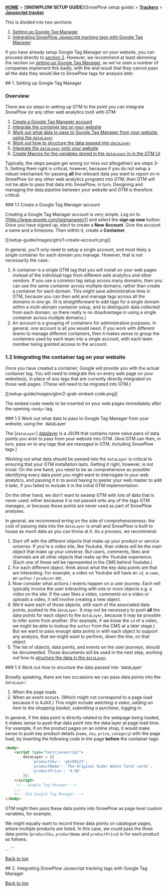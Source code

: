 <a name="top" />

[**HOME**](Home) > [**SNOWPLOW SETUP GUIDE**](SnowPlow setup guide) > [**Trackers**](choosing-a-tracker) > [**Javascript tracker**](Javascript-tracker-setup)

This is divided into two sections:

1. [Setting up Google Tag Manager](#setup-gtm)
2. [Integrating SnowPlow Javascript tracking tags with Google Tag Manager](#snowplow-setup)

If you have already setup Google Tag Manager on your website, you can proceed directly to [section 2](#snowplow-setup). However, we recommend at least skimming the section on [setting up Google Tag Manager](#setup-gtm), as we've seen a number of companies implement this badly, with the end result that they cannot pass all the data they would like to SnowPlow tags for analysis later.

<a name="setup-gtm" />
## 1. Setting up Google Tag Manager

### Overview

There are six steps to setting up GTM to the point you can integrate SnowPlow (or any other web analytics tool) with GTM:

1. [Create a Google Tag Manager account](#1.1)
2. [Integrate the container tag on your website](#1.2)
3. [Work out what data to pass to Google Tag Manager from your website, using the `dataLayer`](#1.3)
4. [Work out how to structure the data passed into `dataLayer`](#1.4)
5. [Integrate the `dataLayer` onto your website](#1.5)
6. [Create Macros for the variables stored in the `dataLayer` in in the GTM UI](#1.6)

Typically, the steps people get wrong (or miss out alltogether) are steps 3-5. Getting them right is critical, however, because if you do not setup a robust mechanism for passing **all** the relevant data you want to report on in SnowPlow (or any other web analytics program) into GTM, then GTM will not be able to pass that data into SnowPlow, in turn. Designing and managing the data pipeline between your website and GTM is therefore critical.

<a name="1.1" />
### 1.1 Create a Google Tag Manager account

Creating a Google Tag Manager account is very simple. Log on to [[http://www.google.com/tagmanager/]] and select the **sign up now** button. Once you have signed up, elect to create a **New Account**. Give the account a name and a timezone. Then within it, create a **Container**. 

[[/setup-guide/images/gtm/1-create-account.png]]

In general, you'll only need to setup a single account, and most likely a single container for each domain you manage. However, that is not necessarily the case:

1. A container is a single GTM tag that you will install on your web pages instead of the individual tags from different web analytics and other vendors. If you use a common tag setup across many domains, then you can use the same container across multiple domains, rather than create a container for each domain. This might save administrative time in GTM, because you can then add and manage tags across all the domains in one go. (It is straightforward to add tags for a single domain within a multi-domain container setup, and to distinguish data collected from each domain, so there really is no disadvantage in using a single container across multiple domains.)
2. An account is a grouping of containers for administrative purposes. In general, one account is all you would need. If you work with different teams to manage different containers, then it makes sense to group the containers used by each team into a single account, with each team member being granted access to the account.

### 1.2 Integrating the container tag on your website

Once you have created a container, Google will provide you with the actual container tag. You will need to integrate this on every web page on your website(s), in place of any tags that are currently directly integrated on those web pages. (These will need to be migrated into GTM.)

[[/setup-guide/images/gtm/2-grab-embed-code.png]]

The embed code needs to be inserted on your web pages immediately after the opening `<body>` tag.

<a name="1.3" />
### 1.3 Work out what data to pass to Google Tag Manager from your website, using the `dataLayer`

The [`dataLayer`] [datalayer] is a JSON that contains name value pairs of data points you wish to pass from your website into GTM. (And GTM can then, in turn, pass on to any tags that are managed in GTM, including SnowPlow tags.)

Working out what data should be passed into the `dataLayer` is critical to ensuring that your GTM installation lasts. Getting it right, however, is not trivial. On the one hand, you need to be as comprehensive as possible: identifying every data point you might want to interrogate in your web analytics, and passing it in to avoid having to pester your web master to add it later, if you failed to include it in the initial GTM implementation.

On the other hand, we don't want to swamp GTM with lots of data that is never used: either becauese it is not passed onto any of the tags GTM manages, or because those points are never used as part of SnowPlow analyses.

In general, we recommend erring on the side of comprehensiveness: the cost of passing data into the `dataLayer` is small and SnowPlow is built to house as much data as you can throw at it. As a process, we recommend:

1. Start off with the different objects that make up your product or service _universe_. If you're a video site, like Youtube, than videos will be the main object that make up your universe. But users, comments, likes and channels are all other objects that make up the Youtube experience. (Each one of these will be represented in the CMS behind Youtube.)
2. For each different object, think about what the key data points are that are interesting. For example, a video on Youtube will have an `id`, a `name`, an `author` / `producer` etc.
3. Now consider what actions / events happen on a user journey. Each will typically involve the user interacting with one or more objects e.g. a video on the site. If the user likes a video, comments on a video or uploads a video, it will involve creating a new object.
4. We'd want each of those objects, with each of the associated data points, pushed to the `dataLayer`. It may not be necessary to push **all** the data points for each object to the `dataLayer`, because it may be possible to infer some from another. (For example, if we know the `id` of a video, we might be able to lookup the `author` from the CMS at a later stage.) But we want to pass enough data points in with each object to support any analysis, that we might want to perform, down the line, on that object.
5. The list of objects, data points, and events on the user journeys, should be documented. Those documents will be used in the next step, working out how to [structure the data in the `dataLayer`](#1.4)

<a name="1.4" />
### 1.4 Work out how to structure the data passed into `dataLayer`

Broadly speaking, there are two occasions we can pass data points into the `dataLayer`:

1. When the page loads
2. When an event occurs. (Which might not correspond to a page load because it is AJAX.) This might include _watching a video_, _adding an item to the shopping basket_, _submitting a purchase_, _logging in_.

In general, if the data point is directly related to the webpage being loaded, it makes sense to push that data point into the data layer at page load time. For example, if on the product pages on an online shop, it would make sense to push key product details (`name`, `sku`, `price`, `category`) with the page load, by inserting the following code in the page **before** the container tags:

```html
<body>
	<script type="text/javascript">
		dataLayer = [{
      		'productSku': 'pbz00123',
      		'productName': 'The Original Rider Waite Tarot cards',
      		'productPrice': '9.99'
    	}];
	</script>
	 <!-- Google Tag Manager -->
  	...
  	<!-- End Google Tag Manager -->
</body>
```

GTM might then pass these data points into SnowPlow as page level custom variables, for example.

We might equally want to record these data points on catalogue pages, where multiple products are listed. In this case, we could pass the three data points (`productSku`, `productName` and `productPrice`) in for each product as follows:

<body>
	<script type="text/javascript">
		dataLayer = [{
      		'products': 
    	}];
	</script>
	 <!-- Google Tag Manager -->
  	...
  	<!-- End Google Tag Manager -->
</body>
```

[Back to top](#top)

<a name="snowplow-setup" />
## 2. Integrating SnowPlow Javascript tracking tags with Google Tag Manager

[Back to top](#top)

[datalayer]: https://developers.google.com/tag-manager/reference
